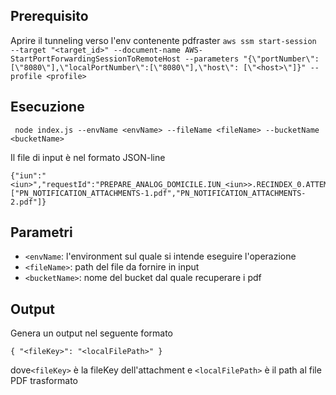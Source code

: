 ## Prerequisito
Aprire il tunneling verso l'env contenente pdfraster
`aws ssm start-session --target "<target_id>" --document-name AWS-StartPortForwardingSessionToRemoteHost --parameters "{\"portNumber\":[\"8080\"],\"localPortNumber\":[\"8080\"],\"host\": [\"<host>\"]}" --profile <profile>`

## Esecuzione
` node index.js --envName <envName> --fileName <fileName> --bucketName <bucketName>`

Il file di input è nel formato JSON-line
```
{"iun":"<iun>","requestId":"PREPARE_ANALOG_DOMICILE.IUN_<iun>>.RECINDEX_0.ATTEMPT_0","sentAt":null,"attachments":["PN_NOTIFICATION_ATTACHMENTS-1.pdf","PN_NOTIFICATION_ATTACHMENTS-2.pdf"]}
```

## Parametri

- `<envName`: l'environment sul quale si intende eseguire l'operazione
- `<fileName>`: path del file da fornire in input
- `<bucketName>`: nome del bucket dal quale recuperare i pdf

## Output
Genera un output nel seguente formato
```
{ "<fileKey>": "<localFilePath>" }
```
dove`<fileKey>` è la fileKey dell'attachment e `<localFilePath>` è il path al file PDF trasformato
